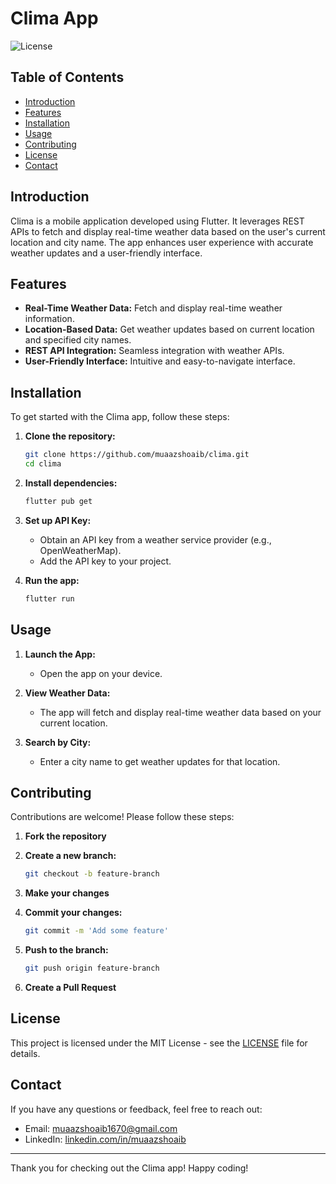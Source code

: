 # Clima App

![License](https://img.shields.io/badge/license-MIT-blue.svg)

## Table of Contents

- [Introduction](#introduction)
- [Features](#features)
- [Installation](#installation)
- [Usage](#usage)
- [Contributing](#contributing)
- [License](#license)
- [Contact](#contact)

## Introduction

Clima is a mobile application developed using Flutter. It leverages REST APIs to fetch and display real-time weather data based on the user's current location and city name. The app enhances user experience with accurate weather updates and a user-friendly interface.

## Features

- **Real-Time Weather Data:** Fetch and display real-time weather information.
- **Location-Based Data:** Get weather updates based on current location and specified city names.
- **REST API Integration:** Seamless integration with weather APIs.
- **User-Friendly Interface:** Intuitive and easy-to-navigate interface.

## Installation

To get started with the Clima app, follow these steps:

1. **Clone the repository:**

    ```bash
    git clone https://github.com/muaazshoaib/clima.git
    cd clima
    ```

2. **Install dependencies:**

    ```bash
    flutter pub get
    ```

3. **Set up API Key:**
    - Obtain an API key from a weather service provider (e.g., OpenWeatherMap).
    - Add the API key to your project.

4. **Run the app:**

    ```bash
    flutter run
    ```

## Usage

1. **Launch the App:**
    - Open the app on your device.

2. **View Weather Data:**
    - The app will fetch and display real-time weather data based on your current location.

3. **Search by City:**
    - Enter a city name to get weather updates for that location.

## Contributing

Contributions are welcome! Please follow these steps:

1. **Fork the repository**
2. **Create a new branch:**

    ```bash
    git checkout -b feature-branch
    ```

3. **Make your changes**
4. **Commit your changes:**

    ```bash
    git commit -m 'Add some feature'
    ```

5. **Push to the branch:**

    ```bash
    git push origin feature-branch
    ```

6. **Create a Pull Request**

## License

This project is licensed under the MIT License - see the [LICENSE](LICENSE) file for details.

## Contact

If you have any questions or feedback, feel free to reach out:

- Email: [muaazshoaib1670@gmail.com](mailto:muaazshoaib1670@gmail.com)
- LinkedIn: [linkedin.com/in/muaazshoaib](https://linkedin.com/in/muaazshoaib)

---

Thank you for checking out the Clima app! Happy coding!
